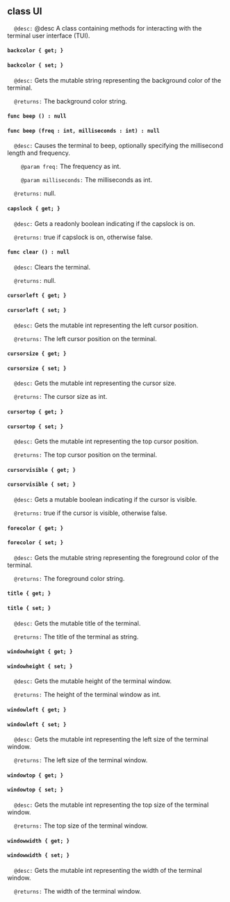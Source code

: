 ## class UI

&nbsp;&nbsp;&nbsp;&nbsp;```@desc:``` @desc A class containing methods for interacting with the terminal user interface (TUI).

#### ```backcolor { get; }```

#### ```backcolor { set; }```

&nbsp;&nbsp;&nbsp;&nbsp;```@desc:``` Gets the mutable string representing the background color of the terminal.

&nbsp;&nbsp;&nbsp;&nbsp;```@returns:``` The background color string.

#### ```func beep () : null```

#### ```func beep (freq : int, milliseconds : int) : null```

&nbsp;&nbsp;&nbsp;&nbsp;```@desc:``` Causes the terminal to beep, optionally specifying the millisecond length and frequency.

&nbsp;&nbsp;&nbsp;&nbsp;&nbsp;&nbsp;&nbsp;&nbsp;```@param freq:``` The frequency as int.

&nbsp;&nbsp;&nbsp;&nbsp;&nbsp;&nbsp;&nbsp;&nbsp;```@param milliseconds:``` The milliseconds as int.

&nbsp;&nbsp;&nbsp;&nbsp;```@returns:``` null.

#### ```capslock { get; }```

&nbsp;&nbsp;&nbsp;&nbsp;```@desc:``` Gets a readonly boolean indicating if the capslock is on.

&nbsp;&nbsp;&nbsp;&nbsp;```@returns:``` true if capslock is on, otherwise false.

#### ```func clear () : null```

&nbsp;&nbsp;&nbsp;&nbsp;```@desc:``` Clears the terminal.

&nbsp;&nbsp;&nbsp;&nbsp;```@returns:``` null.

#### ```cursorleft { get; }```

#### ```cursorleft { set; }```

&nbsp;&nbsp;&nbsp;&nbsp;```@desc:``` Gets the mutable int representing the left cursor position.

&nbsp;&nbsp;&nbsp;&nbsp;```@returns:``` The left cursor position on the terminal.

#### ```cursorsize { get; }```

#### ```cursorsize { set; }```

&nbsp;&nbsp;&nbsp;&nbsp;```@desc:``` Gets the mutable int representing the cursor size.

&nbsp;&nbsp;&nbsp;&nbsp;```@returns:``` The cursor size as int.

#### ```cursortop { get; }```

#### ```cursortop { set; }```

&nbsp;&nbsp;&nbsp;&nbsp;```@desc:``` Gets the mutable int representing the top cursor position.

&nbsp;&nbsp;&nbsp;&nbsp;```@returns:``` The top cursor position on the terminal.

#### ```cursorvisible { get; }```

#### ```cursorvisible { set; }```

&nbsp;&nbsp;&nbsp;&nbsp;```@desc:``` Gets a mutable boolean indicating if the cursor is visible.

&nbsp;&nbsp;&nbsp;&nbsp;```@returns:``` true if the cursor is visible, otherwise false.

#### ```forecolor { get; }```

#### ```forecolor { set; }```

&nbsp;&nbsp;&nbsp;&nbsp;```@desc:``` Gets the mutable string representing the foreground color of the terminal.

&nbsp;&nbsp;&nbsp;&nbsp;```@returns:``` The foreground color string.

#### ```title { get; }```

#### ```title { set; }```

&nbsp;&nbsp;&nbsp;&nbsp;```@desc:``` Gets the mutable title of the terminal.

&nbsp;&nbsp;&nbsp;&nbsp;```@returns:``` The title of the terminal as string.

#### ```windowheight { get; }```

#### ```windowheight { set; }```

&nbsp;&nbsp;&nbsp;&nbsp;```@desc:``` Gets the mutable height of the terminal window.

&nbsp;&nbsp;&nbsp;&nbsp;```@returns:``` The height of the terminal window as int.

#### ```windowleft { get; }```

#### ```windowleft { set; }```

&nbsp;&nbsp;&nbsp;&nbsp;```@desc:``` Gets the mutable int representing the left size of the terminal window.

&nbsp;&nbsp;&nbsp;&nbsp;```@returns:``` The left size of the terminal window.

#### ```windowtop { get; }```

#### ```windowtop { set; }```

&nbsp;&nbsp;&nbsp;&nbsp;```@desc:``` Gets the mutable int representing the top size of the terminal window.

&nbsp;&nbsp;&nbsp;&nbsp;```@returns:``` The top size of the terminal window.

#### ```windowwidth { get; }```

#### ```windowwidth { set; }```

&nbsp;&nbsp;&nbsp;&nbsp;```@desc:``` Gets the mutable int representing the width of the terminal window.

&nbsp;&nbsp;&nbsp;&nbsp;```@returns:``` The width of the terminal window.

